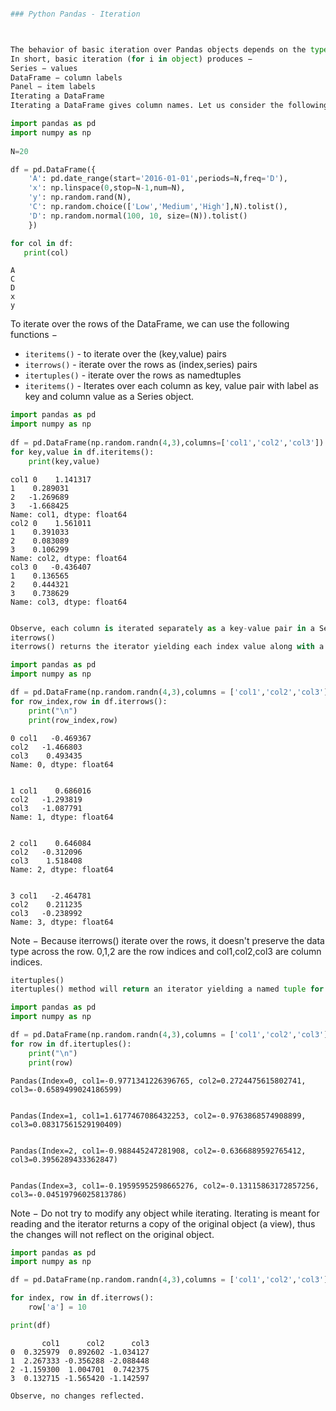 

```python

### Python Pandas - Iteration



The behavior of basic iteration over Pandas objects depends on the type. When iterating over a Series, it is regarded as array-like, and basic iteration produces the values. Other data structures, like DataFrame and Panel, follow the dict-like convention of iterating over the keys of the objects.
In short, basic iteration (for i in object) produces −
Series − values
DataFrame − column labels
Panel − item labels
Iterating a DataFrame
Iterating a DataFrame gives column names. Let us consider the following example to understand the same.

```


```python
import pandas as pd
import numpy as np
 
N=20

df = pd.DataFrame({
    'A': pd.date_range(start='2016-01-01',periods=N,freq='D'),
    'x': np.linspace(0,stop=N-1,num=N),
    'y': np.random.rand(N),
    'C': np.random.choice(['Low','Medium','High'],N).tolist(),
    'D': np.random.normal(100, 10, size=(N)).tolist()
    })

for col in df:
   print(col)
```

    A
    C
    D
    x
    y


To iterate over the rows of the DataFrame, we can use the following functions −

* ``iteritems()`` - to iterate over the (key,value) pairs
* ``iterrows()`` - iterate over the rows as (index,series) pairs
* ``itertuples()`` - iterate over the rows as namedtuples
* ``iteritems()`` - Iterates over each column as key, value pair with label as key and column value as a Series object.


```python
import pandas as pd
import numpy as np
 
df = pd.DataFrame(np.random.randn(4,3),columns=['col1','col2','col3'])
for key,value in df.iteritems():
    print(key,value)
```

    col1 0    1.141317
    1    0.289031
    2   -1.269689
    3   -1.668425
    Name: col1, dtype: float64
    col2 0    1.561011
    1    0.391033
    2    0.083089
    3    0.106299
    Name: col2, dtype: float64
    col3 0   -0.436407
    1    0.136565
    2    0.444321
    3    0.738629
    Name: col3, dtype: float64



```python

Observe, each column is iterated separately as a key-value pair in a Series.
iterrows()
iterrows() returns the iterator yielding each index value along with a series containing the data in each row.
```


```python
import pandas as pd
import numpy as np

df = pd.DataFrame(np.random.randn(4,3),columns = ['col1','col2','col3'])
for row_index,row in df.iterrows():
    print("\n")
    print(row_index,row)
```

    
    
    0 col1   -0.469367
    col2   -1.466803
    col3    0.493435
    Name: 0, dtype: float64
    
    
    1 col1    0.686016
    col2   -1.293819
    col3   -1.087791
    Name: 1, dtype: float64
    
    
    2 col1    0.646084
    col2   -0.312096
    col3    1.518408
    Name: 2, dtype: float64
    
    
    3 col1   -2.464781
    col2    0.211235
    col3   -0.238992
    Name: 3, dtype: float64



Note − Because iterrows() iterate over the rows, it doesn't preserve the data type across the row. 0,1,2 are the row indices and col1,col2,col3 are column indices.



```python
itertuples()
itertuples() method will return an iterator yielding a named tuple for each row in the DataFrame. The first element of the tuple will be the row’s corresponding index value, while the remaining values are the row values.


```


```python
import pandas as pd
import numpy as np

df = pd.DataFrame(np.random.randn(4,3),columns = ['col1','col2','col3'])
for row in df.itertuples():
    print("\n")
    print(row)
```

    
    
    Pandas(Index=0, col1=-0.9771341226396765, col2=0.2724475615802741, col3=-0.6589499024186599)
    
    
    Pandas(Index=1, col1=1.6177467086432253, col2=-0.9763868574908899, col3=0.08317561529190409)
    
    
    Pandas(Index=2, col1=-0.988445247281908, col2=-0.6366889592765412, col3=0.3956289433362847)
    
    
    Pandas(Index=3, col1=-0.19595952598665276, col2=-0.13115863172857256, col3=-0.04519796025813786)




Note − Do not try to modify any object while iterating. Iterating is meant for reading and the iterator returns a copy of the original object (a view), thus the changes will not reflect on the original object.





```python
import pandas as pd
import numpy as np

df = pd.DataFrame(np.random.randn(4,3),columns = ['col1','col2','col3'])

for index, row in df.iterrows():
    row['a'] = 10

print(df)

```

           col1      col2      col3
    0  0.325979  0.892602 -1.034127
    1  2.267333 -0.356288 -2.088448
    2 -1.159300  1.004701  0.742375
    3  0.132715 -1.565420 -1.142597



```python
Observe, no changes reflected.

```
